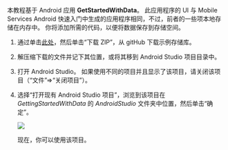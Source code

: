 本教程基于 Android 应用 **GetStartedWithData**。 此应用程序的 UI 与 Mobile Services Android 快速入门中生成的应用程序相同，不过，前者的一些项本地存储在内存中。 你将添加所需的代码，以便将数据保存到存储空间。

1. 通过单击<a href="https://github.com/Azure/mobile-services-samples" target="blank">此处</a>，然后单击“下载 ZIP”，从 gitHub 下载示例存储库。
2. 解压缩下载的文件并记下其位置，或将其移到 Android Studio 项目目录中。
3. 打开 Android Studio。 如果使用不同的项目并且显示了该项目，请关闭该项目（“文件”=>“关闭项目”）。
4. 选择“打开现有 Android Studio 项目”，浏览到该项目在 *GettingStartedWithData* 的 *AndroidStudio* 文件夹中位置，然后单击“确定”。 

     ![](./media/mobile-services-android-get-started/android-studio-import-project.png)

    现在，你可以使用该项目。



<!--HONumber=Jan17_HO3-->


